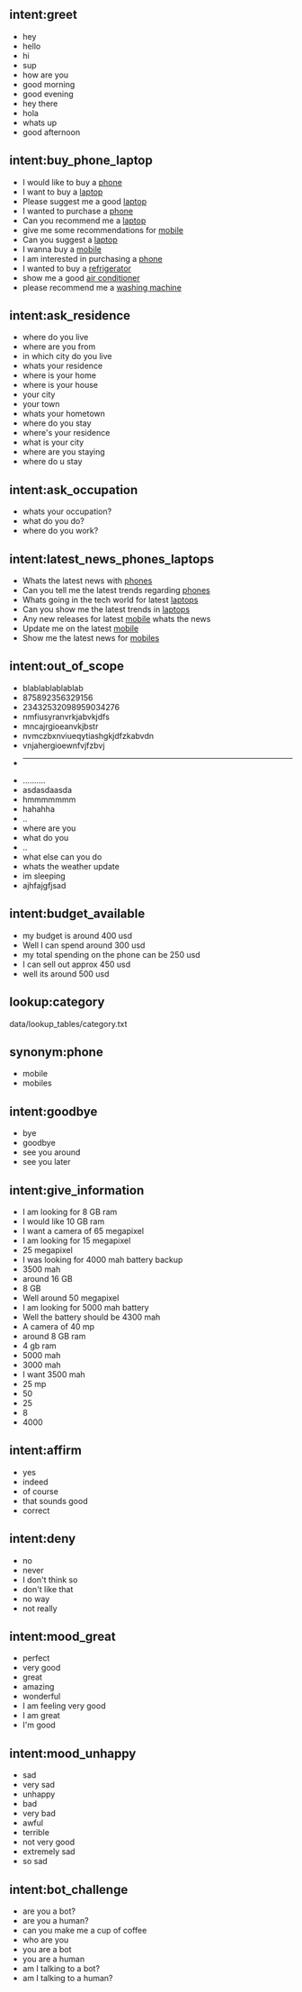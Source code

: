 ## intent:greet
- hey
- hello
- hi
- sup
- how are you
- good morning
- good evening
- hey there
- hola
- whats up
- good afternoon

## intent:buy_phone_laptop
- I would like to buy a [phone](category)
- I want to buy a [laptop](category)
- Please suggest me a good [laptop](category)
- I wanted to purchase a [phone](category)
- Can you recommend me a [laptop](category)
- give me some recommendations for [mobile](category)
- Can you suggest a [laptop](category)
- I wanna buy a [mobile](category)
- I am interested in purchasing a [phone](category)
- I wanted to buy a [refrigerator](category)
- show me a good [air conditioner](category)
- please recommend me a [washing machine](category)


## intent:ask_residence
- where do you live
- where are you from
- in which city do you live
- whats your residence
- where is your home
- where is your house
- your city
- your town
- whats your hometown
- where do you stay
- where's your residence
- what is your city
- where are you staying
- where do u stay


## intent:ask_occupation
- whats your occupation?
- what do you do?
- where do you work?

## intent:latest_news_phones_laptops
- Whats the latest news with [phones](category)
- Can you tell me the latest trends regarding [phones](category)
- Whats going in the tech world for latest [laptops](category)
- Can you show me the latest trends in [laptops](category)
- Any new releases for latest [mobile](category) whats the news
- Update me on the latest [mobile](category)
- Show me the latest news for [mobiles](category)

## intent:out_of_scope
- blablablablablab
- 875892356329156
- 23432532098959034276
- nmfiusyranvrkjabvkjdfs
- mncajrgioeanvkjbstr
- nvmczbxnviueqytiashgkjdfzkabvdn
- vnjahergioewnfvjfzbvj
- *******
- ..........
- asdasdaasda
- hmmmmmmm
- hahahha
- ..
- where are you
- what do you
- ..
- what else can you do
- whats the weather update
- im sleeping
- ajhfajgfjsad

## intent:budget_available
- my budget is around 400 usd
- Well I can spend around 300 usd
- my total spending on the phone can be 250 usd
- I can sell out approx 450 usd
- well its around 500 usd

## lookup:category
data/lookup_tables/category.txt


## synonym:phone
- mobile
- mobiles

## intent:goodbye
- bye
- goodbye
- see you around
- see you later

## intent:give_information
- I am looking for 8 GB ram
- I would like 10 GB ram
- I want a camera of 65 megapixel
- I am looking for 15 megapixel
- 25 megapixel
- I was looking for 4000 mah battery backup
- 3500 mah
- around 16 GB
- 8 GB
- Well around 50 megapixel
- I am looking for 5000 mah battery
- Well the battery should be 4300 mah
- A camera of 40 mp
- around 8 GB ram
- 4 gb ram
- 5000 mah
- 3000 mah
- I want 3500 mah
- 25 mp
- 50
- 25
- 8
- 4000

## intent:affirm
- yes
- indeed
- of course
- that sounds good
- correct

## intent:deny
- no
- never
- I don't think so
- don't like that
- no way
- not really

## intent:mood_great
- perfect
- very good
- great
- amazing
- wonderful
- I am feeling very good
- I am great
- I'm good

## intent:mood_unhappy
- sad
- very sad
- unhappy
- bad
- very bad
- awful
- terrible
- not very good
- extremely sad
- so sad

## intent:bot_challenge
- are you a bot?
- are you a human?
- can you make me a cup of coffee
- who are you
- you are a bot
- you are a human
- am I talking to a bot?
- am I talking to a human?
